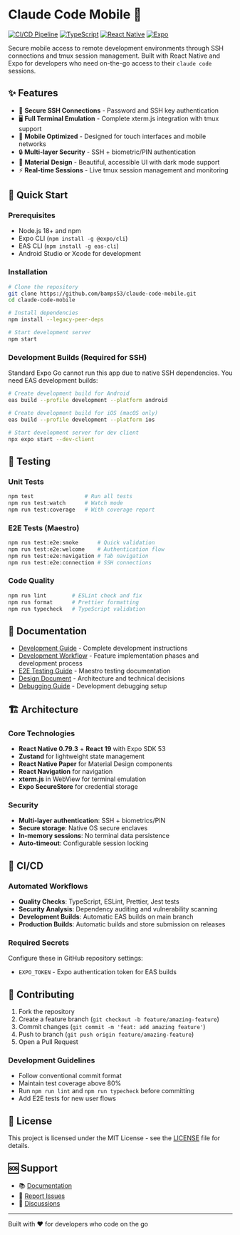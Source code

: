 # Claude Code Mobile 📱

[![CI/CD Pipeline](https://github.com/bamps53/claude-code-mobile/actions/workflows/ci.yml/badge.svg)](https://github.com/bamps53/claude-code-mobile/actions/workflows/ci.yml)
[![TypeScript](https://img.shields.io/badge/TypeScript-007ACC?style=flat&logo=typescript&logoColor=white)](https://www.typescriptlang.org/)
[![React Native](https://img.shields.io/badge/React_Native-20232A?style=flat&logo=react&logoColor=61DAFB)](https://reactnative.dev/)
[![Expo](https://img.shields.io/badge/Expo-000020?style=flat&logo=expo&logoColor=white)](https://expo.dev/)

Secure mobile access to remote development environments through SSH connections and tmux session management. Built with React Native and Expo for developers who need on-the-go access to their `claude code` sessions.

## ✨ Features

- 🔐 **Secure SSH Connections** - Password and SSH key authentication
- 🖥️ **Full Terminal Emulation** - Complete xterm.js integration with tmux support
- 📱 **Mobile Optimized** - Designed for touch interfaces and mobile networks
- 🔒 **Multi-layer Security** - SSH + biometric/PIN authentication
- 🎨 **Material Design** - Beautiful, accessible UI with dark mode support
- ⚡ **Real-time Sessions** - Live tmux session management and monitoring

## 🚀 Quick Start

### Prerequisites
- Node.js 18+ and npm
- Expo CLI (`npm install -g @expo/cli`)
- EAS CLI (`npm install -g eas-cli`)
- Android Studio or Xcode for development

### Installation
```bash
# Clone the repository
git clone https://github.com/bamps53/claude-code-mobile.git
cd claude-code-mobile

# Install dependencies
npm install --legacy-peer-deps

# Start development server
npm start
```

### Development Builds (Required for SSH)
Standard Expo Go cannot run this app due to native SSH dependencies. You need EAS development builds:

```bash
# Create development build for Android
eas build --profile development --platform android

# Create development build for iOS (macOS only)
eas build --profile development --platform ios

# Start development server for dev client
npx expo start --dev-client
```

## 🧪 Testing

### Unit Tests
```bash
npm test                # Run all tests
npm run test:watch      # Watch mode
npm run test:coverage   # With coverage report
```

### E2E Tests (Maestro)
```bash
npm run test:e2e:smoke      # Quick validation
npm run test:e2e:welcome    # Authentication flow
npm run test:e2e:navigation # Tab navigation
npm run test:e2e:connection # SSH connections
```

### Code Quality
```bash
npm run lint        # ESLint check and fix
npm run format      # Prettier formatting
npm run typecheck   # TypeScript validation
```

## 📖 Documentation

- [Development Guide](./CLAUDE.md) - Complete development instructions
- [Development Workflow](./docs/DEVELOPMENT_WORKFLOW.md) - Feature implementation phases and development process
- [E2E Testing Guide](./docs/E2E_TESTING.md) - Maestro testing documentation
- [Design Document](./docs/DESIGN_DOC.md) - Architecture and technical decisions
- [Debugging Guide](./docs/DEBUGGING.md) - Development debugging setup

## 🏗️ Architecture

### Core Technologies
- **React Native 0.79.3** + **React 19** with Expo SDK 53
- **Zustand** for lightweight state management
- **React Native Paper** for Material Design components
- **React Navigation** for navigation
- **xterm.js** in WebView for terminal emulation
- **Expo SecureStore** for credential storage

### Security
- **Multi-layer authentication**: SSH + biometrics/PIN
- **Secure storage**: Native OS secure enclaves
- **In-memory sessions**: No terminal data persistence
- **Auto-timeout**: Configurable session locking

## 🔧 CI/CD

### Automated Workflows
- **Quality Checks**: TypeScript, ESLint, Prettier, Jest tests
- **Security Analysis**: Dependency auditing and vulnerability scanning
- **Development Builds**: Automatic EAS builds on main branch
- **Production Builds**: Automatic builds and store submission on releases

### Required Secrets
Configure these in GitHub repository settings:
- `EXPO_TOKEN` - Expo authentication token for EAS builds

## 🤝 Contributing

1. Fork the repository
2. Create a feature branch (`git checkout -b feature/amazing-feature`)
3. Commit changes (`git commit -m 'feat: add amazing feature'`)
4. Push to branch (`git push origin feature/amazing-feature`)
5. Open a Pull Request

### Development Guidelines
- Follow conventional commit format
- Maintain test coverage above 80%
- Run `npm run lint` and `npm run typecheck` before committing
- Add E2E tests for new user flows

## 📄 License

This project is licensed under the MIT License - see the [LICENSE](LICENSE) file for details.

## 🆘 Support

- 📚 [Documentation](./CLAUDE.md)
- 🐛 [Report Issues](https://github.com/bamps53/claude-code-mobile/issues)
- 💬 [Discussions](https://github.com/bamps53/claude-code-mobile/discussions)

---

Built with ❤️ for developers who code on the go